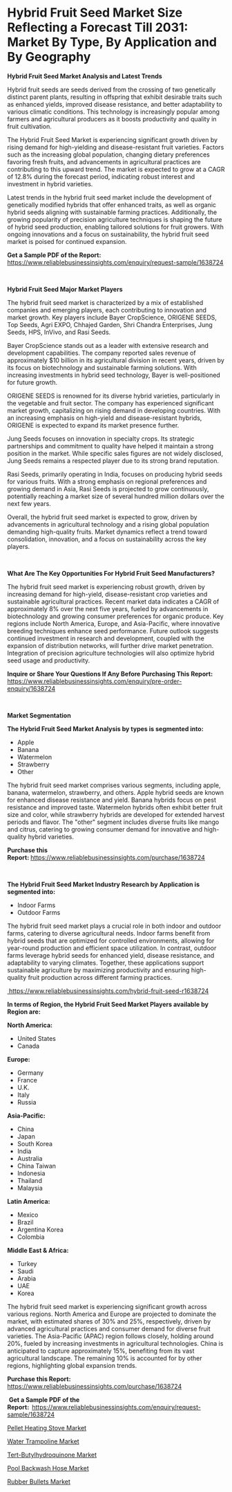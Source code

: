 <p><h1>Hybrid Fruit Seed Market Size Reflecting a Forecast Till 2031: Market By Type, By Application and By Geography</h1></p><p><strong>Hybrid Fruit Seed Market Analysis and Latest Trends</strong></p>
<p><p>Hybrid fruit seeds are seeds derived from the crossing of two genetically distinct parent plants, resulting in offspring that exhibit desirable traits such as enhanced yields, improved disease resistance, and better adaptability to various climatic conditions. This technology is increasingly popular among farmers and agricultural producers as it boosts productivity and quality in fruit cultivation.</p><p>The Hybrid Fruit Seed Market is experiencing significant growth driven by rising demand for high-yielding and disease-resistant fruit varieties. Factors such as the increasing global population, changing dietary preferences favoring fresh fruits, and advancements in agricultural practices are contributing to this upward trend. The market is expected to grow at a CAGR of 12.8% during the forecast period, indicating robust interest and investment in hybrid varieties.</p><p>Latest trends in the hybrid fruit seed market include the development of genetically modified hybrids that offer enhanced traits, as well as organic hybrid seeds aligning with sustainable farming practices. Additionally, the growing popularity of precision agriculture techniques is shaping the future of hybrid seed production, enabling tailored solutions for fruit growers. With ongoing innovations and a focus on sustainability, the hybrid fruit seed market is poised for continued expansion.</p></p>
<p><strong>Get a Sample PDF of the Report:&nbsp;</strong> <a href="https://www.reliablebusinessinsights.com/enquiry/request-sample/1638724?utm_campaign=63&utm_medium=2&utm_source=Github&utm_content=ia&utm_term=25092024&utm_id=hybrid-fruit-seed">https://www.reliablebusinessinsights.com/enquiry/request-sample/1638724</a></p>
<p>&nbsp;</p>
<p><strong>Hybrid Fruit Seed Major Market Players</strong></p>
<p><p>The hybrid fruit seed market is characterized by a mix of established companies and emerging players, each contributing to innovation and market growth. Key players include Bayer CropScience, ORIGENE SEEDS, Top Seeds, Agri EXPO, Chhajed Garden, Shri Chandra Enterprises, Jung Seeds, HPS, InVivo, and Rasi Seeds.</p><p>Bayer CropScience stands out as a leader with extensive research and development capabilities. The company reported sales revenue of approximately $10 billion in its agricultural division in recent years, driven by its focus on biotechnology and sustainable farming solutions. With increasing investments in hybrid seed technology, Bayer is well-positioned for future growth.</p><p>ORIGENE SEEDS is renowned for its diverse hybrid varieties, particularly in the vegetable and fruit sector. The company has experienced significant market growth, capitalizing on rising demand in developing countries. With an increasing emphasis on high-yield and disease-resistant hybrids, ORIGENE is expected to expand its market presence further.</p><p>Jung Seeds focuses on innovation in specialty crops. Its strategic partnerships and commitment to quality have helped it maintain a strong position in the market. While specific sales figures are not widely disclosed, Jung Seeds remains a respected player due to its strong brand reputation.</p><p>Rasi Seeds, primarily operating in India, focuses on producing hybrid seeds for various fruits. With a strong emphasis on regional preferences and growing demand in Asia, Rasi Seeds is projected to grow continuously, potentially reaching a market size of several hundred million dollars over the next few years.</p><p>Overall, the hybrid fruit seed market is expected to grow, driven by advancements in agricultural technology and a rising global population demanding high-quality fruits. Market dynamics reflect a trend toward consolidation, innovation, and a focus on sustainability across the key players.</p></p>
<p>&nbsp;</p>
<p><strong>What Are The Key Opportunities For Hybrid Fruit Seed Manufacturers?</strong></p>
<p><p>The hybrid fruit seed market is experiencing robust growth, driven by increasing demand for high-yield, disease-resistant crop varieties and sustainable agricultural practices. Recent market data indicates a CAGR of approximately 8% over the next five years, fueled by advancements in biotechnology and growing consumer preferences for organic produce. Key regions include North America, Europe, and Asia-Pacific, where innovative breeding techniques enhance seed performance. Future outlook suggests continued investment in research and development, coupled with the expansion of distribution networks, will further drive market penetration. Integration of precision agriculture technologies will also optimize hybrid seed usage and productivity.</p></p>
<p><strong>Inquire or Share Your Questions If Any Before Purchasing This Report:</strong> <a href="https://www.reliablebusinessinsights.com/enquiry/pre-order-enquiry/1638724?utm_campaign=63&utm_medium=2&utm_source=Github&utm_content=ia&utm_term=25092024&utm_id=hybrid-fruit-seed">https://www.reliablebusinessinsights.com/enquiry/pre-order-enquiry/1638724</a></p>
<p>&nbsp;</p>
<p><strong>Market Segmentation</strong></p>
<p><strong>The Hybrid Fruit Seed Market Analysis by types is segmented into:</strong></p>
<p><ul><li>Apple</li><li>Banana</li><li>Watermelon</li><li>Strawberry</li><li>Other</li></ul></p>
<p><p>The hybrid fruit seed market comprises various segments, including apple, banana, watermelon, strawberry, and others. Apple hybrid seeds are known for enhanced disease resistance and yield. Banana hybrids focus on pest resistance and improved taste. Watermelon hybrids often exhibit better fruit size and color, while strawberry hybrids are developed for extended harvest periods and flavor. The "other" segment includes diverse fruits like mango and citrus, catering to growing consumer demand for innovative and high-quality hybrid varieties.</p></p>
<p><strong>Purchase this Report:&nbsp;</strong><a href="https://www.reliablebusinessinsights.com/purchase/1638724?utm_campaign=63&utm_medium=2&utm_source=Github&utm_content=ia&utm_term=25092024&utm_id=hybrid-fruit-seed">https://www.reliablebusinessinsights.com/purchase/1638724</a></p>
<p>&nbsp;</p>
<p><strong>The Hybrid Fruit Seed Market Industry Research by Application is segmented into:</strong></p>
<p><ul><li>Indoor Farms</li><li>Outdoor Farms</li></ul></p>
<p><p>The hybrid fruit seed market plays a crucial role in both indoor and outdoor farms, catering to diverse agricultural needs. Indoor farms benefit from hybrid seeds that are optimized for controlled environments, allowing for year-round production and efficient space utilization. In contrast, outdoor farms leverage hybrid seeds for enhanced yield, disease resistance, and adaptability to varying climates. Together, these applications support sustainable agriculture by maximizing productivity and ensuring high-quality fruit production across different farming practices.</p></p>
<p><a href="https://www.reliablebusinessinsights.com/hybrid-fruit-seed-r1638724?utm_campaign=63&utm_medium=2&utm_source=Github&utm_content=ia&utm_term=25092024&utm_id=hybrid-fruit-seed">&nbsp;https://www.reliablebusinessinsights.com/hybrid-fruit-seed-r1638724</a></p>
<p><strong>In terms of Region, the Hybrid Fruit Seed Market Players available by Region are:</strong></p>
<p>
    <p> <strong> North America: </strong>
        <ul>
            <li>United States</li>
            <li>Canada</li>
        </ul>
        </p> 
    <p> <strong> Europe: </strong>
        <ul>
            <li>Germany</li>
            <li>France</li>
            <li>U.K.</li>
            <li>Italy</li>
            <li>Russia</li>
        </ul>
        </p> 
    <p> <strong> Asia-Pacific: </strong>
        <ul>
            <li>China</li>
            <li>Japan</li>
            <li>South Korea</li>
            <li>India</li>
            <li>Australia</li>
            <li>China Taiwan</li>
            <li>Indonesia</li>
            <li>Thailand</li>
            <li>Malaysia</li>
        </ul>
        </p> 
    <p> <strong> Latin America: </strong>
        <ul>
            <li>Mexico</li>
            <li>Brazil</li>
            <li>Argentina Korea</li>
            <li>Colombia</li>
        </ul>
        </p> 
    <p> <strong> Middle East & Africa: </strong>
        <ul>
            <li>Turkey</li>
            <li>Saudi</li>
            <li>Arabia</li>
            <li>UAE</li>
            <li>Korea</li>
        </ul>
    </p>
    </p>
<p><p>The hybrid fruit seed market is experiencing significant growth across various regions. North America and Europe are projected to dominate the market, with estimated shares of 30% and 25%, respectively, driven by advanced agricultural practices and consumer demand for diverse fruit varieties. The Asia-Pacific (APAC) region follows closely, holding around 20%, fueled by increasing investments in agricultural technologies. China is anticipated to capture approximately 15%, benefiting from its vast agricultural landscape. The remaining 10% is accounted for by other regions, highlighting global expansion trends.</p></p>
<p><strong>Purchase this Report: </strong><a href="https://www.reliablebusinessinsights.com/purchase/1638724?utm_campaign=63&utm_medium=2&utm_source=Github&utm_content=ia&utm_term=25092024&utm_id=hybrid-fruit-seed">https://www.reliablebusinessinsights.com/purchase/1638724</a></p>
<p>&nbsp;<strong>Get a Sample PDF of the Report:&nbsp;&nbsp;</strong><a href="https://www.reliablebusinessinsights.com/enquiry/request-sample/1638724?utm_campaign=63&utm_medium=2&utm_source=Github&utm_content=ia&utm_term=25092024&utm_id=hybrid-fruit-seed">https://www.reliablebusinessinsights.com/enquiry/request-sample/1638724</a></p>
<p><strong></strong></p>
<p><p><a href="https://medium.com/@dfgr5h/global-pellet-heating-stove-market-size-share-analysis-by-product-type-by-application-by-98b7a83d498e?postPublishedType=repub&utm_campaign=63&utm_medium=2&utm_source=Github&utm_content=ia&utm_term=25092024&utm_id=hybrid-fruit-seed">Pellet Heating Stove Market</a></p><p><a href="https://issuu.com/reportprime-2/docs/water-trampoline-market-size-2030.p_1f08a47a79b719?utm_campaign=63&utm_medium=2&utm_source=Github&utm_content=ia&utm_term=25092024&utm_id=hybrid-fruit-seed">Water Trampoline Market</a></p><p><a href="https://medium.com/@dfgr5h/tert-butylhydroquinone-market-trends-and-strategic-market-insights-2024-2031-0ecb4c6b60b3?postPublishedType=repub&utm_campaign=63&utm_medium=2&utm_source=Github&utm_content=ia&utm_term=25092024&utm_id=hybrid-fruit-seed">Tert-Butylhydroquinone Market</a></p><p><a href="https://issuu.com/reportprime-2/docs/pool-backwash-hose-market-size-2030_88c2d4de46523b?utm_campaign=63&utm_medium=2&utm_source=Github&utm_content=ia&utm_term=25092024&utm_id=hybrid-fruit-seed">Pool Backwash Hose Market</a></p><p><a href="https://github.com/NancyAlvarado586/Market-Research-Report-List-1/blob/main/rubber-bullets-market.md?utm_campaign=63&utm_medium=2&utm_source=Github&utm_content=ia&utm_term=25092024&utm_id=hybrid-fruit-seed">Rubber Bullets Market</a></p></p>